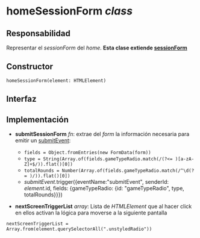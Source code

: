 # homeSessionForm _class_

## Responsabilidad

Representar el _sessionForm_ del _home_. **Esta clase extiende [sessionForm](./sessionForm.md)**

## Constructor

```
homeSessionForm(element: HTMLElement)
```

## Interfaz

## Implementación

-   **submitSessionForm** _fn_: extrae del _form_ la información necesaria para emitir un [submitEvent](./display.md#eventos):

    -   `fields = Object.fromEntries(new FormData(form))`
    -   `type = String(Array.of(fields.gameTypeRadio.match(/(?<= )[a-zA-Z]+$/)).flat()[0])`
    -   `totalRounds = Number(Array.of(fields.gameTypeRadio.match(/^\d(?= )/)).flat()[0])`
    -   _submitEvent_.trigger({eventName:"submitEvent", senderId: _element_.id, fields: {gameTypeRadio: {id: "gameTypeRadio", type, totalRounds}}})

-   **nextScreenTriggerList** _array_: Lista de _HTMLElement_ que al hacer click en ellos activan la lógica para moverse a la siguiente pantalla

```
nextScreenTriggerList = Array.from(element.querySelectorAll(".unstyledRadio"))
```
